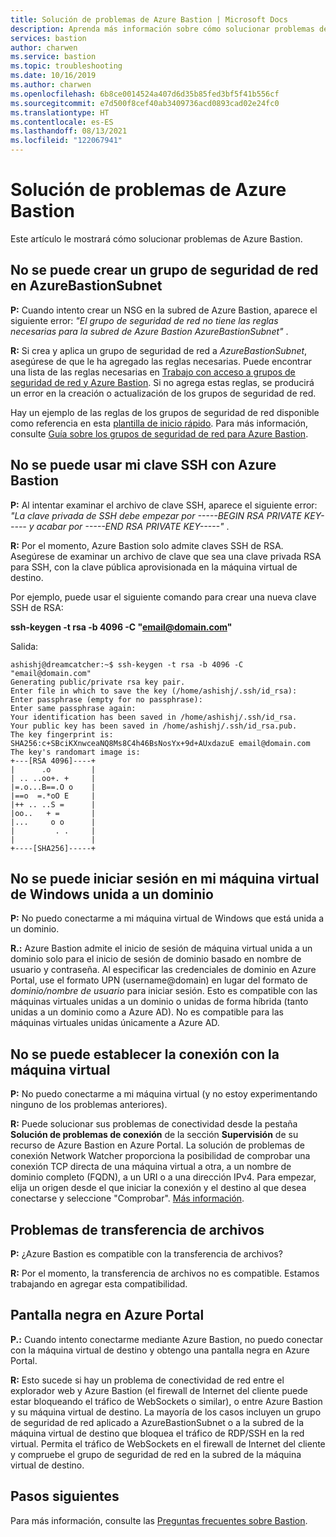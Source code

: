 ```yaml
---
title: Solución de problemas de Azure Bastion | Microsoft Docs
description: Aprenda más información sobre cómo solucionar problemas de Azure Bastion.
services: bastion
author: charwen
ms.service: bastion
ms.topic: troubleshooting
ms.date: 10/16/2019
ms.author: charwen
ms.openlocfilehash: 6b8ce0014524a407d6d35b85fed3bf5f41b556cf
ms.sourcegitcommit: e7d500f8cef40ab3409736acd0893cad02e24fc0
ms.translationtype: HT
ms.contentlocale: es-ES
ms.lasthandoff: 08/13/2021
ms.locfileid: "122067941"
---
```

# <a name="troubleshoot-azure-bastion"></a>Solución de problemas de Azure Bastion

Este artículo le mostrará cómo solucionar problemas de Azure Bastion.

## <a name="unable-to-create-an-nsg-on-azurebastionsubnet"></a><a name="nsg"></a>No se puede crear un grupo de seguridad de red en AzureBastionSubnet

**P:** Cuando intento crear un NSG en la subred de Azure Bastion, aparece el siguiente error: *"El grupo de seguridad de red <NSG name> no tiene las reglas necesarias para la subred de Azure Bastion AzureBastionSubnet"* .

**R:** Si crea y aplica un grupo de seguridad de red a *AzureBastionSubnet*, asegúrese de que le ha agregado las reglas necesarias. Puede encontrar una lista de las reglas necesarias en [Trabajo con acceso a grupos de seguridad de red y Azure Bastion](./bastion-nsg.md). Si no agrega estas reglas, se producirá un error en la creación o actualización de los grupos de seguridad de red.

Hay un ejemplo de las reglas de los grupos de seguridad de red disponible como referencia en esta [plantilla de inicio rápido](https://azure.microsoft.com/resources/templates/azure-bastion-nsg/).
Para más información, consulte [Guía sobre los grupos de seguridad de red para Azure Bastion](bastion-nsg.md).

## <a name="unable-to-use-my-ssh-key-with-azure-bastion"></a><a name="sshkey"></a>No se puede usar mi clave SSH con Azure Bastion

**P:** Al intentar examinar el archivo de clave SSH, aparece el siguiente error: *"La clave privada de SSH debe empezar por -----BEGIN RSA PRIVATE KEY----- y acabar por -----END RSA PRIVATE KEY-----"* .

**R:** Por el momento, Azure Bastion solo admite claves SSH de RSA. Asegúrese de examinar un archivo de clave que sea una clave privada RSA para SSH, con la clave pública aprovisionada en la máquina virtual de destino. 

Por ejemplo, puede usar el siguiente comando para crear una nueva clave SSH de RSA:

**ssh-keygen -t rsa -b 4096 -C "email@domain.com"**

Salida:

```
ashishj@dreamcatcher:~$ ssh-keygen -t rsa -b 4096 -C "email@domain.com"
Generating public/private rsa key pair.
Enter file in which to save the key (/home/ashishj/.ssh/id_rsa):
Enter passphrase (empty for no passphrase):
Enter same passphrase again:
Your identification has been saved in /home/ashishj/.ssh/id_rsa.
Your public key has been saved in /home/ashishj/.ssh/id_rsa.pub.
The key fingerprint is:
SHA256:c+SBciKXnwceaNQ8Ms8C4h46BsNosYx+9d+AUxdazuE email@domain.com
The key's randomart image is:
+---[RSA 4096]----+
|      .o         |
| .. ..oo+. +     |
|=.o...B==.O o    |
|==o  =.*oO E     |
|++ .. ..S =      |
|oo..   + =       |
|...     o o      |
|         . .     |
|                 |
+----[SHA256]-----+
```

## <a name="unable-to-sign-in-to-my-windows-domain-joined-virtual-machine"></a><a name="domain"></a>No se puede iniciar sesión en mi máquina virtual de Windows unida a un dominio

**P:** No puedo conectarme a mi máquina virtual de Windows que está unida a un dominio.

**R.:** Azure Bastion admite el inicio de sesión de máquina virtual unida a un dominio solo para el inicio de sesión de dominio basado en nombre de usuario y contraseña. Al especificar las credenciales de dominio en Azure Portal, use el formato UPN (username@domain) en lugar del formato de *dominio/nombre de usuario* para iniciar sesión. Esto es compatible con las máquinas virtuales unidas a un dominio o unidas de forma híbrida (tanto unidas a un dominio como a Azure AD). No es compatible para las máquinas virtuales unidas únicamente a Azure AD.

## <a name="unable-to-connect-to-virtual-machine"></a><a name="connectivity"></a> No se puede establecer la conexión con la máquina virtual

**P:** No puedo conectarme a mi máquina virtual (y no estoy experimentando ninguno de los problemas anteriores).

**R:** Puede solucionar sus problemas de conectividad desde la pestaña **Solución de problemas de conexión**  de la sección **Supervisión** de su recurso de Azure Bastion en Azure Portal. La solución de problemas de conexión Network Watcher proporciona la posibilidad de comprobar una conexión TCP directa de una máquina virtual a otra, a un nombre de dominio completo (FQDN), a un URI o a una dirección IPv4. Para empezar, elija un origen desde el que iniciar la conexión y el destino al que desea conectarse y seleccione "Comprobar". [Más información](https://docs.microsoft.com/azure/network-watcher/network-watcher-connectivity-overview).


## <a name="file-transfer-issues"></a><a name="filetransfer"></a>Problemas de transferencia de archivos

**P:** ¿Azure Bastion es compatible con la transferencia de archivos?

**R:** Por el momento, la transferencia de archivos no es compatible. Estamos trabajando en agregar esta compatibilidad.

## <a name="black-screen-in-the-azure-portal"></a><a name="blackscreen"></a>Pantalla negra en Azure Portal

**P.:** Cuando intento conectarme mediante Azure Bastion, no puedo conectar con la máquina virtual de destino y obtengo una pantalla negra en Azure Portal.

**R:** Esto sucede si hay un problema de conectividad de red entre el explorador web y Azure Bastion (el firewall de Internet del cliente puede estar bloqueando el tráfico de WebSockets o similar), o entre Azure Bastion y su máquina virtual de destino. La mayoría de los casos incluyen un grupo de seguridad de red aplicado a AzureBastionSubnet o a la subred de la máquina virtual de destino que bloquea el tráfico de RDP/SSH en la red virtual. Permita el tráfico de WebSockets en el firewall de Internet del cliente y compruebe el grupo de seguridad de red en la subred de la máquina virtual de destino.

## <a name="next-steps"></a>Pasos siguientes

Para más información, consulte las [Preguntas frecuentes sobre Bastion](bastion-faq.md).
